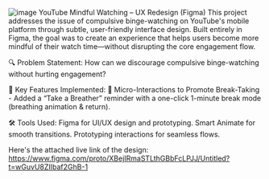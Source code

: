 ![image](https://github.com/user-attachments/assets/4c609268-ae97-40bc-9b4b-862afc744410)
YouTube Mindful Watching – UX Redesign (Figma)
This project addresses the issue of compulsive binge-watching on YouTube's mobile platform through subtle, user-friendly interface design. Built entirely in Figma, the goal was to create an experience that helps users become more mindful of their watch time—without disrupting the core engagement flow.

🔍 Problem Statement:
How can we discourage compulsive binge-watching without hurting engagement?

🧠 Key Features Implemented:
🎯 Micro-Interactions to Promote Break-Taking
    - Added a “Take a Breather” reminder with a one-click 1-minute break mode (breathing animation & return).

🛠️ Tools Used:
Figma for UI/UX design and prototyping.
Smart Animate for smooth transitions.
Prototyping interactions for seamless flows.

Here's the attached live link of the design: https://www.figma.com/proto/XBejIRmaSTLthGBbFcLPJJ/Untitled?t=wGuvU8ZIIbaf2GhB-1



